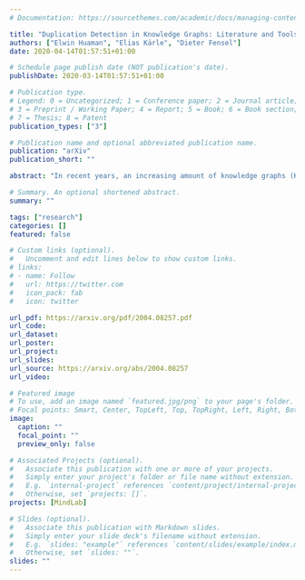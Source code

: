 ```yaml
---
# Documentation: https://sourcethemes.com/academic/docs/managing-content/

title: "Duplication Detection in Knowledge Graphs: Literature and Tools"
authors: ["Elwin Huaman", "Elias Kärle", "Dieter Fensel"]
date: 2020-04-14T01:57:51+01:00

# Schedule page publish date (NOT publication's date).
publishDate: 2020-03-14T01:57:51+01:00

# Publication type.
# Legend: 0 = Uncategorized; 1 = Conference paper; 2 = Journal article;
# 3 = Preprint / Working Paper; 4 = Report; 5 = Book; 6 = Book section;
# 7 = Thesis; 8 = Patent
publication_types: ["3"]

# Publication name and optional abbreviated publication name.
publication: "arXiv"
publication_short: ""

abstract: "In recent years, an increasing amount of knowledge graphs (KGs) have been created as a means to store cross-domain knowledge and billion of facts, which are the basis of costumers' applications like search engines. However, KGs inevitably have inconsistencies such as duplicates that might generate conflicting property values. Duplication detection (DD) aims to identify duplicated entities and resolve their conflicting property values effectively and efficiently. In this paper, we perform a literature review on DD methods and tools, and an evaluation of them. Our main contributions are a performance evaluation of DD tools in KGs, improvement suggestions, and a DD workflow to support future development of DD tools, which are based on desirable features detected through this study."

# Summary. An optional shortened abstract.
summary: ""

tags: ["research"]
categories: []
featured: false

# Custom links (optional).
#   Uncomment and edit lines below to show custom links.
# links:
# - name: Follow
#   url: https://twitter.com
#   icon_pack: fab
#   icon: twitter

url_pdf: https://arxiv.org/pdf/2004.08257.pdf
url_code:
url_dataset:
url_poster:
url_project:
url_slides:
url_source: https://arxiv.org/abs/2004.08257
url_video:

# Featured image
# To use, add an image named `featured.jpg/png` to your page's folder. 
# Focal points: Smart, Center, TopLeft, Top, TopRight, Left, Right, BottomLeft, Bottom, BottomRight.
image:
  caption: ""
  focal_point: ""
  preview_only: false

# Associated Projects (optional).
#   Associate this publication with one or more of your projects.
#   Simply enter your project's folder or file name without extension.
#   E.g. `internal-project` references `content/project/internal-project/index.md`.
#   Otherwise, set `projects: []`.
projects: [MindLab]

# Slides (optional).
#   Associate this publication with Markdown slides.
#   Simply enter your slide deck's filename without extension.
#   E.g. `slides: "example"` references `content/slides/example/index.md`.
#   Otherwise, set `slides: ""`.
slides: ""
---
```

